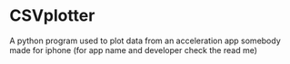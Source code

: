 # CSVplotter
A python program used to plot data from an acceleration app somebody made for iphone (for app name and developer check the read me)
